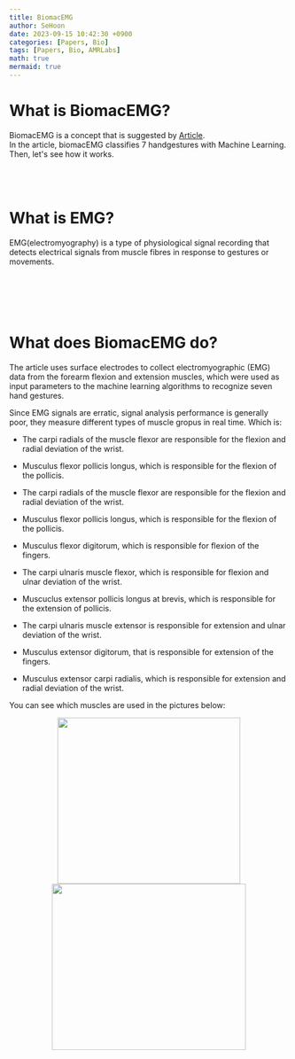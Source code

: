 ```yaml
---
title: BiomacEMG
author: SeHoon
date: 2023-09-15 10:42:30 +0900
categories: [Papers, Bio]
tags: [Papers, Bio, AMRLabs]
math: true
mermaid: true
---
```


# What is BiomacEMG?

BiomacEMG is a concept that is suggested by [Article](https://www.mdpi.com/2076-3417/13/9/5744).
<br>
In the article, biomacEMG classifies 7 handgestures with Machine Learning. <br>
Then, let's see how it works.
<br><br><br><br>


# What is EMG?

EMG(electromyography) is a type of physiological signal recording that detects electrical signals from muscle fibres in response to gestures or movements.<br>

<br><br><br><br>

# What does BiomacEMG do?

The article uses surface electrodes to collect electromyographic (EMG) data from
the forearm flexion and extension muscles, which were used as input parameters to the
machine learning algorithms to recognize seven hand gestures.<br>

Since EMG signals are erratic, signal analysis performance is generally poor, they measure different types of muscle gropus in real time. Which is:

+ The carpi radials of the muscle flexor are responsible for the flexion and radial deviation of the wrist.<br>

+ Musculus flexor pollicis longus, which is responsible for the flexion of the pollicis.<br>

+ The carpi radials of the muscle flexor are responsible for the flexion and radial deviation of the wrist.<br>

+ Musculus flexor pollicis longus, which is responsible for the flexion of the pollicis.<br>

+ Musculus flexor digitorum, which is responsible for flexion of the fingers.<br>

+ The carpi ulnaris muscle flexor, which is responsible for flexion and ulnar deviation
of the wrist.<br>

+ Muscuclus extensor pollicis longus at brevis, which is responsible for the extension of
pollicis.<br>

+ The carpi ulnaris muscle extensor is responsible for extension and ulnar deviation of
the wrist.<br>
+ Musculus extensor digitorum, that is responsible for extension of the fingers.<br>

+ Musculus extensor carpi radialis, which is responsible for extension and radial deviation of the wrist.<br>

You can see which muscles are used in the pictures below:
<center>
<img src="https://github.com/csh970605/csh970605.github.io/assets/28240052/39c46a76-ef03-45ee-8885-10b1a8f93e85" width="330" height="300"><img src="https://github.com/csh970605/csh970605.github.io/assets/28240052/a54f1c86-ba1e-4ce2-ae9d-18bc0cc83bef" width="350" height="300">
</center>